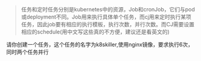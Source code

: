 >任务和定时任务分别是kubernetes中的资源，Job和cronJob，它们与pod或deployment不同。Job用来执行具体单个任务，而cj用来定时执行某项任务，因此job要有相应的执行模板，执行次数，并行次数。而CJ需要设置相应的schedule(用中文写这些真的不方便，建议还是看英文的)

请你创建一个任务，这个任务的名字为k8skiller,使用nginx镜像，要求执行6次，同时两个任务并行
